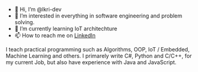 - 👋 Hi, I’m @lkri-dev
- 👀 I’m interested in everything in software engineering and problem solving.
- 🌱 I’m currently learning IoT architechture
- 📫 How to reach me on [LinkedIn](https://www.linkedin.com/in/laerkebkristensen/)

I teach practical programming such as Algorithms, OOP, IoT / Embedded, Machine Learning and others.
I primarely write C#, Python and C/C++, for my current Job, but also have experience with Java and JavaScript.

<!---
lkri-dev/lkri-dev is a ✨ special ✨ repository because its `README.md` (this file) appears on your GitHub profile.
You can click the Preview link to take a look at your changes.
--->
